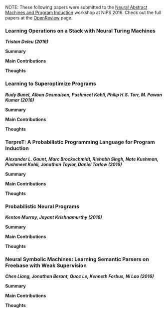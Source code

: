 NOTE: These following papers were submitted to the [Neural Abstract Machines and Program Induction](https://uclmr.github.io/nampi/) workshop at NIPS 2016. Check out the full papers at the [OpenReview](http://openreview.net/group?id=NIPS.cc/2016/workshop/NAMPI) page.

### Learning Operations on a Stack with Neural Turing Machines
***Tristan Deleu (2016)***


**Summary**

**Main Contributions**

**Thoughts**


### Learning to Superoptimize Programs
***Rudy Bunel, Alban Desmaison, Pushmeet Kohli, Philip H.S. Torr, M. Pawan Kumar (2016)***


**Summary**

**Main Contributions**

**Thoughts**

### TerpreT: A Probabilistic Programming Language for Program Induction
***Alexander L. Gaunt, Marc Brockschmidt, Rishabh Singh, Nate Kushman, Pushmeet Kohli, Jonathan Taylor, Daniel Tarlow (2016)***


**Summary**

**Main Contributions**

**Thoughts**


### Probabilistic Neural Programs
***Kenton Murray, Jayant Krishnamurthy (2016)***


**Summary**

**Main Contributions**

**Thoughts**


### Neural Symbolic Machines: Learning Semantic Parsers on Freebase with Weak Supervision
***Chen Liang, Jonathan Berant, Quoc Le, Kenneth Forbus, Ni Lao (2016)***


**Summary**

**Main Contributions**

**Thoughts**